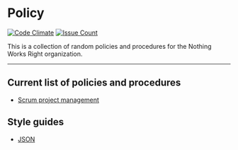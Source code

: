 # Policy  

[![Code Climate](https://codeclimate.com/github/nothingworksright/policy/badges/gpa.svg)](https://codeclimate.com/github/nothingworksright/policy) [![Issue Count](https://codeclimate.com/github/nothingworksright/policy/badges/issue_count.svg)](https://codeclimate.com/github/nothingworksright/policy)  

This is a collection of random policies and procedures for the Nothing Works Right organization.  

---  

## Current list of policies and procedures  

- [Scrum project management](scrum.md)  

## Style guides  

- [JSON](json.md)  

